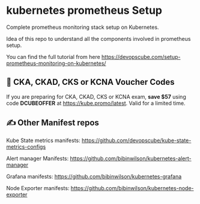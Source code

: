 # kubernetes prometheus Setup

Complete prometheus monitoring stack setup on Kubernetes.

Idea of this repo to understand all the components involved in prometheus setup.

You can find the full tutorial from here https://devopscube.com/setup-prometheus-monitoring-on-kubernetes/

## 🚀 CKA, CKAD, CKS or KCNA Voucher Codes

If you are preparing for CKA, CKAD, CKS or KCNA exam, **save $57** using code **DCUBEOFFER** at https://kube.promo/latest. Valid for a limited time.

## ✍️ Other Manifest repos

Kube State metrics manifests: https://github.com/devopscube/kube-state-metrics-configs

Alert manager Manifests: https://github.com/bibinwilson/kubernetes-alert-manager

Grafana manifests: https://github.com/bibinwilson/kubernetes-grafana

Node Exporter manifests: https://github.com/bibinwilson/kubernetes-node-exporter


